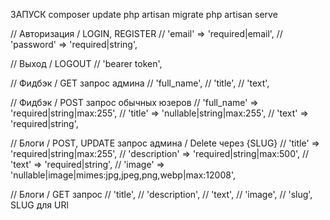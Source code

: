 ЗАПУСК
composer update
php artisan migrate
php artisan serve




// Авторизация / LOGIN, REGISTER
//             'email' => 'required|email',
//             'password' => 'required|string',

// Выход / LOGOUT
//             'bearer token',

// Фидбэк / GET запрос админа
//             'full_name',
//             'title',
//             'text',


// Фидбэк / POST запрос обычных юзеров
            // 'full_name' => 'required|string|max:255',
            // 'title' => 'nullable|string|max:255',
            // 'text' => 'required|string',

            
// Блоги / POST, UPDATE запрос админа / Delete через {SLUG}
            // 'title' => 'required|string|max:255',
            // 'description' => 'required|string|max:500',
            // 'text' => 'required|string',
            // 'image' => 'nullable|image|mimes:jpg,jpeg,png,webp|max:12008',

// Блоги / GET запрос 
//             'title',
//             'description',
//             'text',
//             'image',
//             'slug', SLUG для URl

